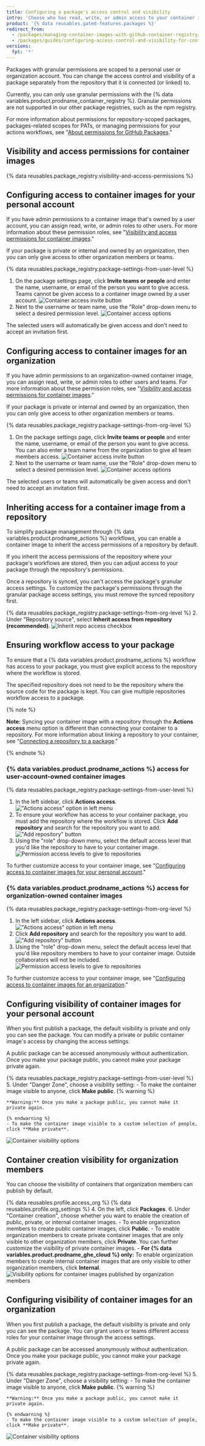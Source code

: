 ```yaml
---
title: Configuring a package's access control and visibility
intro: 'Choose who has read, write, or admin access to your container image and the visibility of your container images on {% data variables.product.prodname_dotcom %}.'
product: '{% data reusables.gated-features.packages %}'
redirect_from:
  - /packages/managing-container-images-with-github-container-registry/configuring-access-control-and-visibility-for-container-images
  - /packages/guides/configuring-access-control-and-visibility-for-container-images
versions:
  fpt: '*'
---
```


Packages with granular permissions are scoped to a personal user or organization account. You can change the access control and visibility of a package separately from the repository that it is connected (or linked) to.

Currently, you can only use granular permissions with the {% data variables.product.prodname_container_registry %}. Granular permissions are not supported in our other package registries, such as the npm registry.

For more information about permissions for repository-scoped packages, packages-related scopes for PATs, or managing permissions for your actions workflows, see "[About permissions for GitHub Packages](/packages/learn-github-packages/about-permissions-for-github-packages)."

## Visibility and access permissions for container images

{% data reusables.package_registry.visibility-and-access-permissions %}

## Configuring access to container images for your personal account

If you have admin permissions to a container image that's owned by a user account, you can assign read, write, or admin roles to other users. For more information about these permission roles, see "[Visibility and access permissions for container images](#visibility-and-access-permissions-for-container-images)."

If your package is private or internal and owned by an organization, then you can only give access to other organization members or teams.

{% data reusables.package_registry.package-settings-from-user-level %}
1. On the package settings page, click **Invite teams or people** and enter the name, username, or email of the person you want to give access. Teams cannot be given access to a container image owned by a user account.
  ![Container access invite button](/assets/images/help/package-registry/container-access-invite.png)
1. Next to the username or team name, use the "Role" drop-down menu to select a desired permission level.
  ![Container access options](/assets/images/help/package-registry/container-access-control-options.png)

The selected users will automatically be given access and don't need to accept an invitation first.

## Configuring access to container images for an organization

If you have admin permissions to an organization-owned container image, you can assign read, write, or admin roles to other users and teams. For more information about these permission roles, see "[Visibility and access permissions for container images](#visibility-and-access-permissions-for-container-images)."

If your package is private or internal and owned by an organization, then you can only give access to other organization members or teams.

{% data reusables.package_registry.package-settings-from-org-level %}
1. On the package settings page, click **Invite teams or people** and enter the name, username, or email of the person you want to give access. You can also enter a team name from the organization to give all team members access.
  ![Container access invite button](/assets/images/help/package-registry/container-access-invite.png)
1. Next to the username or team name, use the "Role" drop-down menu to select a desired permission level.
  ![Container access options](/assets/images/help/package-registry/container-access-control-options.png)

The selected users or teams will automatically be given access and don't need to accept an invitation first.

## Inheriting access for a container image from a repository

To simplify package management through {% data variables.product.prodname_actions %} workflows, you can enable a container image to inherit the access permissions of a repository by default.

If you inherit the access permissions of the repository where your package's workflows are stored, then you can adjust access to your package through the repository's permissions.

Once a repository is synced, you can't access the package's granular access settings. To customize the package's permissions through the granular package access settings, you must remove the synced repository first.

{% data reusables.package_registry.package-settings-from-org-level %}
2. Under "Repository source", select **Inherit access from repository (recommended)**.
  ![Inherit repo access checkbox](/assets/images/help/package-registry/inherit-repo-access-for-package.png)

## Ensuring workflow access to your package

To ensure that a {% data variables.product.prodname_actions %} workflow has access to your package, you must give explicit access to the repository where the workflow is stored.

The specified repository does not need to be the repository where the source code for the package is kept. You can give multiple repositories workflow access to a package.

{% note %}

**Note:** Syncing your container image with a repository through the **Actions access** menu option is different than connecting your container to a repository. For more information about linking a repository to your container, see "[Connecting a repository to a package](/packages/learn-github-packages/connecting-a-repository-to-a-package)."

{% endnote %}

### {% data variables.product.prodname_actions %} access for user-account-owned container images 

{% data reusables.package_registry.package-settings-from-user-level %}
1. In the left sidebar, click **Actions access**.
  !["Actions access" option in left menu](/assets/images/help/package-registry/organization-repo-access-for-a-package.png)
2. To ensure your workflow has access to your container package, you must add the repository where the workflow is stored. Click **Add repository** and search for the repository you want to add.
   !["Add repository" button](/assets/images/help/package-registry/add-repository-button.png)
3. Using the "role" drop-down menu, select the default access level that you'd like the repository to have to your container image.
  ![Permission access levels to give to repositories](/assets/images/help/package-registry/repository-permission-options-for-package-access-through-actions.png)

To further customize access to your container image, see "[Configuring access to container images for your personal account](#configuring-access-to-container-images-for-your-personal-account)."

### {% data variables.product.prodname_actions %} access for organization-owned container images 

{% data reusables.package_registry.package-settings-from-org-level %}
1. In the left sidebar, click **Actions access**.
  !["Actions access" option in left menu](/assets/images/help/package-registry/organization-repo-access-for-a-package.png)
2. Click **Add repository** and search for the repository you want to add.
   !["Add repository" button](/assets/images/help/package-registry/add-repository-button.png)
3. Using the "role" drop-down menu, select the default access level that you'd like repository members to have to your container image. Outside collaborators will not be included.
  ![Permission access levels to give to repositories](/assets/images/help/package-registry/repository-permission-options-for-package-access-through-actions.png)

To further customize access to your container image, see "[Configuring access to container images for an organization](#configuring-access-to-container-images-for-an-organization)."

## Configuring visibility of container images for your personal account

When you first publish a package, the default visibility is private and only you can see the package. You can modify a private or public container image's access by changing the access settings.

A public package can be accessed anonymously without authentication. Once you make your package public, you cannot make your package private again.

{% data reusables.package_registry.package-settings-from-user-level %}
5. Under "Danger Zone", choose a visibility setting:
    - To make the container image visible to anyone, click **Make public**.
    {% warning %}

    **Warning:** Once you make a package public, you cannot make it private again.

    {% endwarning %}
    - To make the container image visible to a custom selection of people, click **Make private**.
  ![Container visibility options](/assets/images/help/package-registry/container-visibility-option.png)

## Container creation visibility for organization members

You can choose the visibility of containers that organization members can publish by default.

{% data reusables.profile.access_org %}
{% data reusables.profile.org_settings %}
4. On the left, click **Packages**.
6. Under "Container creation", choose whether you want to enable the creation of public, private, or internal container images.
    - To enable organization members to create public container images, click **Public**.
    - To enable organization members to create private container images that are only visible to other organization members, click **Private**. You can further customize the visibility of private container images.
    - **For {% data variables.product.prodname_ghe_cloud %} only:** To enable organization members to create internal container images that are only visible to other organization members, click **Internal**.
    ![Visibility options for container images published by organization members](/assets/images/help/package-registry/container-creation-org-settings.png)

## Configuring visibility of container images for an organization

When you first publish a package, the default visibility is private and only you can see the package. You can grant users or teams different access roles for your container image through the access settings.

A public package can be accessed anonymously without authentication. Once you make your package public, you cannot make your package private again.

{% data reusables.package_registry.package-settings-from-org-level %}
5. Under "Danger Zone", choose a visibility setting:
    - To make the container image visible to anyone, click **Make public**.
    {% warning %}

    **Warning:** Once you make a package public, you cannot make it private again.

    {% endwarning %}
    - To make the container image visible to a custom selection of people, click **Make private**.
  ![Container visibility options](/assets/images/help/package-registry/container-visibility-option.png)
